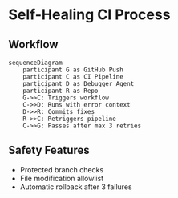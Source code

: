 # Self-Healing CI Process

## Workflow
```mermaid
sequenceDiagram
    participant G as GitHub Push
    participant C as CI Pipeline
    participant D as Debugger Agent
    participant R as Repo
    G->>C: Triggers workflow
    C->>D: Runs with error context
    D->>R: Commits fixes
    R->>C: Retriggers pipeline
    C->>G: Passes after max 3 retries
```

## Safety Features
- Protected branch checks
- File modification allowlist
- Automatic rollback after 3 failures